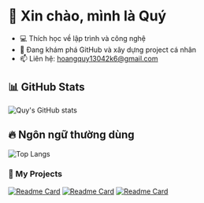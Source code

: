 

# 👋 Xin chào, mình là Quý
- 💻 Thích học về lập trình và công nghệ
- 🚀 Đang khám phá GitHub và xây dựng project cá nhân
- 📫 Liên hệ: hoangquy13042k6@gmail.com

## 📊 GitHub Stats
![Quy's GitHub stats](https://github-readme-stats.vercel.app/api?username=Quy1314&show_icons=true&theme=radical)

## 🔥 Ngôn ngữ thường dùng
![Top Langs](https://github-readme-stats.vercel.app/api/top-langs/?username=Quy1314&layout=compact&theme=radical)

### 🚀 My Projects
[![Readme Card](https://github-readme-stats.vercel.app/api/pin/?username=Quy1314&repo=CSDL_UIT&theme=radical)](https://github.com/Quy1314/CSDL_UIT)
[![Readme Card](https://github-readme-stats.vercel.app/api/pin/?username=Quy1314&repo=QuyhocWinforms&theme=radical)](https://github.com/Quy1314/QuyhocWinforms)
[![Readme Card](https://github-readme-stats.vercel.app/api/pin/?username=Quy1314&repo=QuyhocWinforms&theme=radical)](https://github.com/Quy1314/DSA_UIT)
